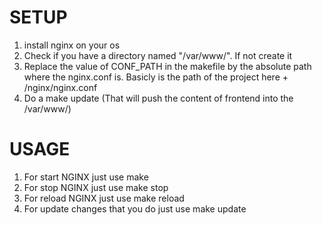 # SETUP
1) install nginx on your os
2) Check if you have a directory named "/var/www/". If not create it
3) Replace the value of CONF_PATH in the makefile by the absolute path where the nginx.conf is. Basicly is the path of the project here + /nginx/nginx.conf
4) Do a make update (That will push the content of frontend into the /var/www/)

# USAGE
1) For start NGINX just use make
2) For stop NGINX just use make stop
3) For reload NGINX just use make reload
4) For update changes that you do just use make update
